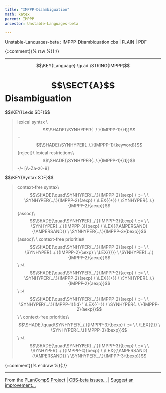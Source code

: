 ```yaml
---
title: "IMPPP-Disambiguation"
math: katex
parent: IMPPP
ancestor: Unstable-Languages-beta

---
```

[Unstable-Languages-beta] : [IMPPP-Disambiguation.cbs] \| [PLAIN] \| [PDF]

{::comment}{% raw %}{:/}


----

$$\KEY{Language} \quad \STRING{IMPPP}$$

# $$\SECT{A}$$ Disambiguation
           


\$$\KEY{Lexis SDF}$$

>    lexical syntax \\
>      $$\SHADE{\SYNHYPER{../.}{IMPPP-1}{id}}$$ = $$\SHADE{\SYNHYPER{../.}{IMPPP-1}{keyword}}$$ {reject}\\
>    lexical restrictions\\
>      $$\SHADE{\SYNHYPER{../.}{IMPPP-1}{id}}$$ -/- [A-Za-z0-9]

\$$\KEY{Syntax SDF}$$

>    context-free syntax\\
>    $$\SHADE{\quad\SYNHYPER{../.}{IMPPP-2}{aexp}  \ ::= \  \  \SYNHYPER{../.}{IMPPP-2}{aexp} \ \LEX{{+}} \ \SYNHYPER{../.}{IMPPP-2}{aexp}}$$  {assoc}\\
>    $$\SHADE{\quad\SYNHYPER{../.}{IMPPP-3}{bexp}  \ ::= \  \  \SYNHYPER{../.}{IMPPP-3}{bexp} \ \LEX{{\AMPERSAND}{\AMPERSAND}} \ \SYNHYPER{../.}{IMPPP-3}{bexp}}$$ {assoc}\\
>    \\
>    context-free priorities\\
>    $$\SHADE{\quad\SYNHYPER{../.}{IMPPP-2}{aexp}  \ ::= \  \  \SYNHYPER{../.}{IMPPP-2}{aexp} \ \LEX{{/}} \ \SYNHYPER{../.}{IMPPP-2}{aexp}}$$\\
>    \>\\
>    $$\SHADE{\quad\SYNHYPER{../.}{IMPPP-2}{aexp}  \ ::= \  \  \SYNHYPER{../.}{IMPPP-2}{aexp} \ \LEX{{+}} \ \SYNHYPER{../.}{IMPPP-2}{aexp}}$$\\
>    \>\\
>    $$\SHADE{\quad\SYNHYPER{../.}{IMPPP-2}{aexp}  \ ::= \  \  \SYNHYPER{../.}{IMPPP-1}{id} \ \LEX{{=}} \ \SYNHYPER{../.}{IMPPP-2}{aexp}}$$\\
>    \\
>    context-free priorities\\
>    $$\SHADE{\quad\SYNHYPER{../.}{IMPPP-3}{bexp}  \ ::= \  \  \LEX{{!}} \ \SYNHYPER{../.}{IMPPP-3}{bexp}}$$\\
>    \>\\
>    $$\SHADE{\quad\SYNHYPER{../.}{IMPPP-3}{bexp}  \ ::= \  \  \SYNHYPER{../.}{IMPPP-3}{bexp} \ \LEX{{\AMPERSAND}{\AMPERSAND}} \ \SYNHYPER{../.}{IMPPP-3}{bexp}}$$



[Funcons-beta]: /CBS-beta/math/Funcons-beta
  "FUNCONS-BETA"
[Unstable-Funcons-beta]: /CBS-beta/math/Unstable-Funcons-beta
  "UNSTABLE-FUNCONS-BETA"
[Languages-beta]: /CBS-beta/math/Languages-beta
  "LANGUAGES-BETA"
[Unstable-Languages-beta]: /CBS-beta/math/Unstable-Languages-beta
  "UNSTABLE-LANGUAGES-BETA"
[CBS-beta]: /CBS-beta
  "CBS-BETA"
[IMPPP-Disambiguation.cbs]: https://github.com/plancomps/CBS-beta/blob/master/Unstable-Languages-beta/IMP-Plus-Plus/IMPPP-cbs/IMPPP/IMPPP-Disambiguation/IMPPP-Disambiguation.cbs
  "CBS SOURCE FILE ON GITHUB"
[PLAIN]: /CBS-beta/docs/Unstable-Languages-beta/IMP-Plus-Plus/IMPPP-cbs/IMPPP/IMPPP-Disambiguation
  "CBS SOURCE WEB PAGE"
 [PRETTY]: /CBS-beta/math/Unstable-Languages-beta/IMP-Plus-Plus/IMPPP-cbs/IMPPP/IMPPP-Disambiguation
  "CBS-KATEX WEB PAGE"
[PDF]: /CBS-beta/math/Unstable-Languages-beta/IMP-Plus-Plus/IMPPP-cbs/IMPPP/IMPPP-Disambiguation/IMPPP-Disambiguation.pdf
  "CBS-LATEX PDF FILE"
[PLanCompS Project]: https://plancomps.github.io
  "PROGRAMMING LANGUAGE COMPONENTS AND SPECIFICATIONS PROJECT HOME PAGE"
{::comment}{% endraw %}{:/}


____

From the [PLanCompS Project] | [CBS-beta issues...] | [Suggest an improvement...]

[CBS-beta issues...]: https://github.com/plancomps/CBS-beta/issues
  "CBS-BETA ISSUE REPORTS ON GITHUB"
[Suggest an improvement...]: mailto:plancomps@gmail.com?Subject=CBS-beta%20-%20comment&Body=Re%3A%20CBS-beta%20specification%20at%20IMPPP/IMPPP-Disambiguation/IMPPP-Disambiguation.cbs%0A%0AComment/Query/Issue/Suggestion%3A%0A%0A%0ASignature%3A%0A
  "GENERATE AN EMAIL TEMPLATE"
